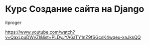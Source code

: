 # Курс Создание сайта на Django
itproger

https://www.youtube.com/watch?v=QaxLpuDWvZI&list=PLDyJYA6aTY1nZ9fSGcsK4wqeu-xaJksQQ